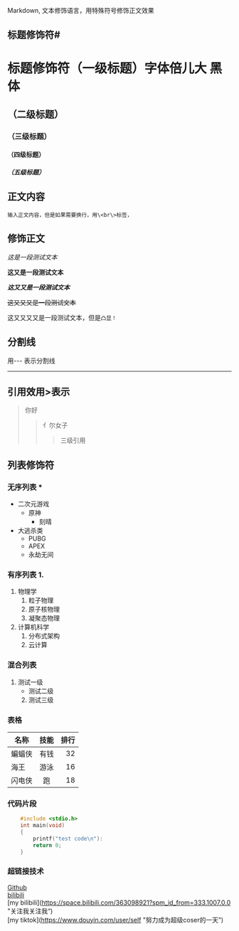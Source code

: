 Markdown, 文本修饰语言，用特殊符号修饰正文效果<br>

## 标题修饰符\#

# 标题修饰符（一级标题）字体倍儿大 黑体
## （二级标题）
### （三级标题）
#### （四级标题）
#####  （五级标题）

## 正文内容
  	输入正文内容，但是如果需要换行，用\<br\>标签，

## 修饰正文
	
*这是一段测试文本*

**这又是一段测试文本**

***这又又是一段测试文本***

~~这又又又是一段测试文本~~

这又又又又是一段测试文本，但是`凸显！`
## 分割线
  用\-\-\- 表示分割线

--------

## 引用效用\>表示
> 你好
>> 亻尔女子
>>> 三级引用

## 列表修饰符
### 无序列表 \*
* 二次元游戏
  * 原神
    * 刻晴
* 大逃杀类
  * PUBG
  * APEX
  * 永劫无间

### 有序列表 1.
1. 物理学
   1. 粒子物理
   2. 原子核物理
   3. 凝聚态物理
2. 计算机科学
   1. 分布式架构
   2. 云计算

### 混合列表
1. 测试一级
   * 测试二级
   2. 测试三级

### 表格
名称|技能|排行
--|:--:|--:|
蝙蝠侠|有钱|32
海王|游泳|16
闪电侠|跑|18

### 代码片段

```c
	#include <stdio.h>
	int main(void)
	{
		printf("test code\n"):
		return 0;
	}

```

### 超链接技术

[Github](https://www.github.com "点击访问")<br>
[bilibili](https://www.bilibili.com "点击进入二次元")<br>
[my bilibili](https://space.bilibili.com/363098921?spm_id_from=333.1007.0.0 "关注我关注我“)<br>
[my tiktok](https://www.douyin.com/user/self "努力成为超级coser的一天”)
